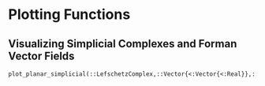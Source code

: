 # Plotting Functions

## Visualizing Simplicial Complexes and Forman Vector Fields

```@docs
plot_planar_simplicial(::LefschetzComplex,::Vector{<:Vector{<:Real}},::String;::MultiVectorField,::Vector{<:Real},::Real,::Real,::Real,::Bool)
```

